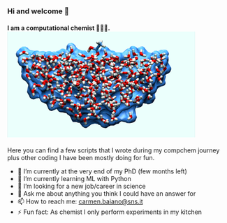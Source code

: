 ### Hi and welcome 👋



#### I am a computational chemist 👩🏻‍💻. ![A nice example!](Picture1.png)
Here you can find a few scripts that 
I wrote during my compchem journey 
plus other coding I have been mostly 
doing for fun.

- 🔭 I’m currently at the very end of my PhD (few months left)
- 🌱 I’m currently learning ML with Python
- 👯 I’m looking for a new job/career in science
- 💬 Ask me about anything you think I could have an answer for
- 📫 How to reach me: carmen.baiano@sns.it
- ⚡ Fun fact: As chemist I only perform experiments in my kitchen 

